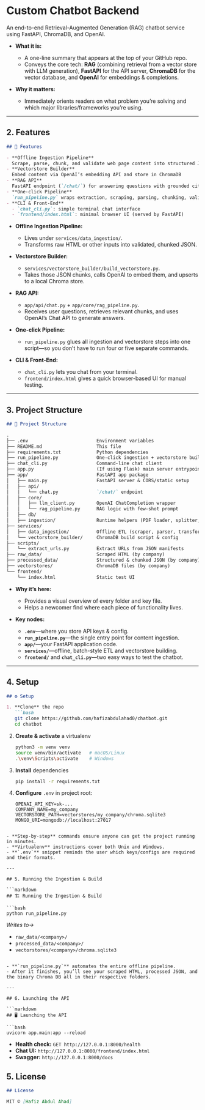 


# Custom Chatbot Backend

An end-to-end Retrieval-Augmented Generation (RAG) chatbot service using FastAPI, ChromaDB, and OpenAI.


* **What it is:**

  * A one-line summary that appears at the top of your GitHub repo.
  * Conveys the core tech: **RAG** (combining retrieval from a vector store with LLM generation), **FastAPI** for the API server, **ChromaDB** for the vector database, and **OpenAI** for embeddings & completions.

* **Why it matters:**

  * Immediately orients readers on what problem you’re solving and which major libraries/frameworks you’re using.

---

## 2. Features

```markdown
## 🚀 Features

- **Offline Ingestion Pipeline**  
  Scrape, parse, chunk, and validate web page content into structured JSON  
- **Vectorstore Builder**  
  Embed content via OpenAI’s embedding API and store in ChromaDB  
- **RAG API**  
  FastAPI endpoint (`/chat/`) for answering questions with grounded citations  
- **One-click Pipeline**  
  `run_pipeline.py` wraps extraction, scraping, parsing, chunking, validation, and vectorstore build  
- **CLI & Front-End**  
  - `chat_cli.py`: simple terminal chat interface  
  - `frontend/index.html`: minimal browser UI (served by FastAPI)
```

* **Offline Ingestion Pipeline:**

  * Lives under `services/data_ingestion/`.
  * Transforms raw HTML or other inputs into validated, chunked JSON.

* **Vectorstore Builder:**

  * `services/vectorstore_builder/build_vectorstore.py`.
  * Takes those JSON chunks, calls OpenAI to embed them, and upserts to a local Chroma store.

* **RAG API:**

  * `app/api/chat.py` + `app/core/rag_pipeline.py`.
  * Receives user questions, retrieves relevant chunks, and uses OpenAI’s Chat API to generate answers.

* **One-click Pipeline:**

  * `run_pipeline.py` glues all ingestion and vectorstore steps into one script—so you don’t have to run four or five separate commands.

* **CLI & Front-End:**

  * `chat_cli.py` lets you chat from your terminal.
  * `frontend/index.html` gives a quick browser-based UI for manual testing.

---

## 3. Project Structure

```markdown
## 📂 Project Structure

.
├── .env                         Environment variables
├── README.md                    This file
├── requirements.txt             Python dependencies
├── run_pipeline.py              One-click ingestion + vectorstore build
├── chat_cli.py                  Command-line chat client
├── app.py                       (If using Flask) main server entrypoint
├── app/                         FastAPI app package
│   ├── main.py                  FastAPI server & CORS/static setup
│   ├── api/
│   │   └── chat.py              `/chat/` endpoint
│   ├── core/
│   │   ├── llm_client.py        OpenAI ChatCompletion wrapper
│   │   └── rag_pipeline.py      RAG logic with few-shot prompt
│   ├── db/
│   ├── ingestion/               Runtime helpers (PDF loader, splitter, embedder, vector store)
├── services/
│   ├── data_ingestion/          Offline ETL (scraper, parser, transformer, loader)
│   └── vectorstore_builder/     ChromaDB build script & config
├── scripts/
│   └── extract_urls.py          Extract URLs from JSON manifests
├── raw_data/                    Scraped HTML (by company)
├── processed_data/              Structured & chunked JSON (by company)
├── vectorstores/                ChromaDB files (by company)
└── frontend/
    └── index.html               Static test UI
```

* **Why it’s here:**

  * Provides a visual overview of every folder and key file.
  * Helps a newcomer find where each piece of functionality lives.

* **Key nodes:**

  * **`.env`**—where you store API keys & config.
  * **`run_pipeline.py`**—the single entry point for content ingestion.
  * **`app/`**—your FastAPI application code.
  * **`services/`**—offline, batch-style ETL and vectorstore building.
  * **`frontend/`** and **`chat_cli.py`**—two easy ways to test the chatbot.

---

## 4. Setup

````markdown
## ⚙️ Setup

1. **Clone** the repo  
   ```bash
   git clone https://github.com/hafizabdulahad0/chatbot.git
   cd chatbot
````

2. **Create & activate** a virtualenv

   ```bash
   python3 -m venv venv
   source venv/bin/activate   # macOS/Linux
   .\venv\Scripts\activate    # Windows
   ```

3. **Install** dependencies

   ```bash
   pip install -r requirements.txt
   ```

4. **Configure** `.env` in project root:

   ```dotenv
   OPENAI_API_KEY=sk-...
   COMPANY_NAME=my_company
   VECTORSTORE_PATH=vectorstores/my_company/chroma.sqlite3
   MONGO_URI=mongodb://localhost:27017
   ```

````

- **Step-by-step** commands ensure anyone can get the project running in minutes.
- **Virtualenv** instructions cover both Unix and Windows.
- **`.env`** snippet reminds the user which keys/configs are required and their formats.

---

## 5. Running the Ingestion & Build

```markdown
## 🏗️ Running the Ingestion & Build

```bash
python run_pipeline.py
````

*Writes to→*

* `raw_data/<company>/`
* `processed_data/<company>/`
* `vectorstores/<company>/chroma.sqlite3`

````

- **`run_pipeline.py`** automates the entire offline pipeline.  
- After it finishes, you’ll see your scraped HTML, processed JSON, and the binary Chroma DB all in their respective folders.

---

## 6. Launching the API

```markdown
## 🖥️ Launching the API

```bash
uvicorn app.main:app --reload
````

* **Health check:** `GET http://127.0.0.1:8000/health`
* **Chat UI:**     `http://127.0.0.1:8000/frontend/index.html`
* **Swagger:**     `http://127.0.0.1:8000/docs`



## 5. License

```markdown
## License

MIT © [Hafiz Abdul Ahad]
```


